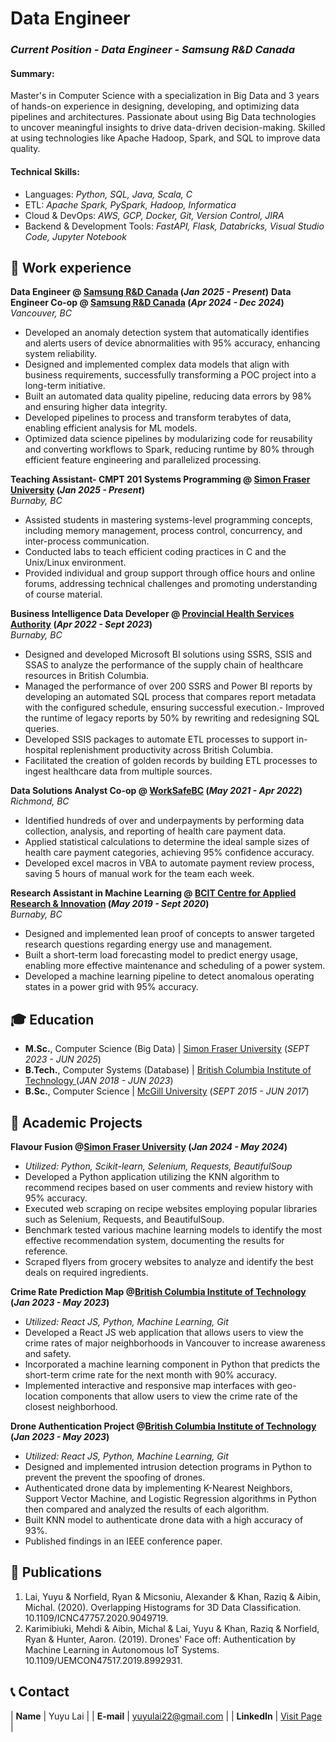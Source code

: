 # Data Engineer
### _Current Position - Data Engineer - Samsung R&D Canada_ 

#### Summary: 
Master's in Computer Science with a specialization in Big Data and 3 years of hands-on experience in designing, developing, and optimizing data pipelines and architectures. Passionate about using Big Data technologies to uncover meaningful insights to drive data-driven decision-making. Skilled at using technologies like Apache Hadoop, Spark, and SQL to improve data quality. 

#### Technical Skills:
- Languages: _Python, SQL, Java, Scala, C_
- ETL: _Apache Spark, PySpark, Hadoop, Informatica_
- Cloud & DevOps: _AWS, GCP, Docker, Git, Version Control, JIRA_
- Backend & Development Tools: _FastAPI, Flask, Databricks, Visual Studio Code, Jupyter Notebook_

## 💼 Work experience 
**Data Engineer @ <a href="https://research.samsung.com/srca" target="_blank">Samsung R&D Canada</a> (_Jan 2025 - Present_)**
**Data Engineer Co-op @ <a href="https://research.samsung.com/srca" target="_blank">Samsung R&D Canada</a> (_Apr 2024 - Dec 2024_)**  
_Vancouver, BC_
-	Developed an anomaly detection system that automatically identifies and alerts users of device abnormalities with 95% accuracy, enhancing system reliability.
-	Designed and implemented complex data models that align with business requirements, successfully transforming a POC project into a long-term initiative.
-	Built an automated data quality pipeline, reducing data errors by 98% and ensuring higher data integrity.
-	Developed pipelines to process and transform terabytes of data, enabling efficient analysis for ML models.
-	Optimized data science pipelines by modularizing code for reusability and converting workflows to Spark, reducing runtime by 80% through efficient feature engineering and parallelized processing.


**Teaching Assistant- CMPT 201 Systems Programming @ <a href="http://www.sfu.ca/outlines.html?2025/spring/cmpt/201/d200" target="_blank"> Simon Fraser University</a> (_Jan 2025 - Present_)**  
_Burnaby, BC_
-	Assisted students in mastering systems-level programming concepts, including memory management, process control, concurrency, and inter-process communication.
-	Conducted labs to teach efficient coding practices in C and the Unix/Linux environment.
-	Provided individual and group support through office hours and online forums, addressing technical challenges and promoting understanding of course material.

**Business Intelligence Data Developer @ <a href="http://www.phsa.ca/" target="_blank">Provincial Health Services Authority</a> (_Apr 2022 - Sept 2023_)**  
_Burnaby, BC_
- Designed and developed Microsoft BI solutions using SSRS, SSIS and SSAS to analyze the performance of the supply chain of healthcare resources in British Columbia.
- Managed the performance of over 200 SSRS and Power BI reports by developing an automated SQL process that compares report metadata with the configured schedule, ensuring successful execution.- Improved the runtime of legacy reports by 50% by rewriting and redesigning SQL queries.
- Developed SSIS packages to automate ETL processes to support in-hospital replenishment productivity across British Columbia.
- Facilitated the creation of golden records by building ETL processes to ingest healthcare data from multiple sources.

**Data Solutions Analyst Co-op @ <a href="https://www.worksafebc.com/en" target="_blank">WorkSafeBC</a> (_May 2021 - Apr 2022_)**  
_Richmond, BC_
- Identified hundreds of over and underpayments by performing data collection, analysis, and reporting of health care payment data.
- Applied statistical calculations to determine the ideal sample sizes of health care payment categories, achieving 95% confidence accuracy.
- Developed excel macros in VBA to automate payment review process, saving 5 hours of manual work for the team each week.

**Research Assistant in Machine Learning @ <a href="https://www.bcit.ca/applied-research/" target="_blank">BCIT Centre for Applied Research & Innovation</a> (_May 2019 - Sept 2020_)**  
_Burnaby, BC_
- Designed and implemented lean proof of concepts to answer targeted research questions regarding energy use and management.
- Built a short-term load forecasting model to predict energy usage, enabling more effective maintenance and scheduling of a power system.
-	Developed a machine learning pipeline to detect anomalous operating states in a power grid with 95% accuracy.


## 🎓 Education
- **M.Sc.**, Computer Science (Big Data) | <a href="https://www.sfu.ca/" target="_blank">Simon Fraser University</a> (_SEPT 2023 - JUN 2025_)		  		
- **B.Tech.**, Computer Systems (Database)	| <a href="https://www.bcit.ca/" target="_blank">British Columbia Institute of Technology </a> (_JAN 2018 - JUN 2023_)	 			        		
- **B.Sc.**, Computer Science | <a href="https://www.mcgill.ca/" target="_blank">McGill University</a> (_SEPT 2015 - JUN 2017_)

## 🏫 Academic Projects
**Flavour Fusion @<a href="https://www.sfu.ca/" target="_blank">Simon Fraser University</a>  (_Jan 2024 - May 2024_)**
- _Utilized: Python, Scikit-learn, Selenium, Requests, BeautifulSoup_
- Developed a Python application utilizing the KNN algorithm to recommend recipes based on user comments and review history with 95% accuracy. 
- Executed web scraping on recipe websites employing popular libraries such as Selenium, Requests, and BeautifulSoup.
- Benchmark tested various machine learning models to identify the most effective recommendation system, documenting the results for reference.
- Scraped flyers from grocery websites to analyze and identify the best deals on required ingredients.

**Crime Rate Prediction Map @<a href="https://www.bcit.ca/" target="_blank">British Columbia Institute of Technology </a>  (_Jan 2023 - May 2023_)**
- _Utilized: React JS, Python, Machine Learning, Git_
- Developed a React JS web application that allows users to view the crime rates of major neighborhoods in Vancouver to increase awareness and safety.
- Incorporated a machine learning component in Python that predicts the short-term crime rate for the next month with 90% accuracy.
- Implemented interactive and responsive map interfaces with geo-location components that allow users to view the crime rate of the closest neighborhood. 

**Drone Authentication Project @<a href="https://www.bcit.ca/" target="_blank">British Columbia Institute of Technology </a>  (_Jan 2023 - May 2023_)**
- _Utilized: React JS, Python, Machine Learning, Git_
- Designed and implemented intrusion detection programs in Python to prevent the prevent the spoofing of drones.
- Authenticated drone data by implementing K-Nearest Neighbors, Support Vector Machine, and Logistic Regression algorithms in Python then compared and analyzed the results of each algorithm.
- Built KNN model to authenticate drone data with a high accuracy of 93%.
- Published findings in an IEEE conference paper.

## 📜 Publications

1. Lai, Yuyu & Norfield, Ryan & Micsoniu, Alexander & Khan, Raziq & Aibin, Michal. (2020). Overlapping Histograms for 3D Data Classification. 10.1109/ICNC47757.2020.9049719. 
2. Karimibiuki, Mehdi & Aibin, Michal & Lai, Yuyu & Khan, Raziq & Norfield, Ryan & Hunter, Aaron. (2019). Drones' Face off: Authentication by Machine Learning in Autonomous IoT Systems. 10.1109/UEMCON47517.2019.8992931. 
    

## 📞 Contact

| **Name**   | Yuyu Lai | 
| **E-mail**   | <a href="mailto:yuyulai22@gmail.com">yuyulai22@gmail.com</a> | 
| **LinkedIn**   | <a href="https://www.linkedin.com/in/yuyu-lai/" target="_blank">Visit Page</a> | 
